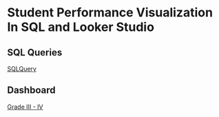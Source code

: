 # Student Performance Visualization In SQL and Looker Studio


## SQL Queries


[SQLQuery](https://github.com/rohitkachhal13/PortfolioProjects/blob/main/Student%20Performance/StudentPerformance.sql)

## Dashboard

[Grade III - IV](https://lookerstudio.google.com/reporting/989d82ff-b3be-47d4-9ea1-cf8d311c3a14)
